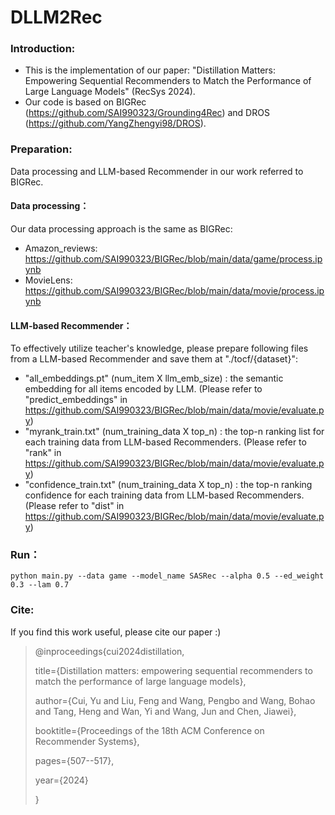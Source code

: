# DLLM2Rec
### Introduction:
* This is the implementation of our paper: "Distillation Matters: Empowering Sequential Recommenders to Match the Performance of Large Language Models" (RecSys 2024).
* Our code is based on BIGRec (https://github.com/SAI990323/Grounding4Rec) and DROS (https://github.com/YangZhengyi98/DROS).
### Preparation:
Data processing and LLM-based Recommender in our work referred to BIGRec.
#### Data processing：
Our data processing approach is the same as BIGRec:
* Amazon_reviews: https://github.com/SAI990323/BIGRec/blob/main/data/game/process.ipynb
* MovieLens: https://github.com/SAI990323/BIGRec/blob/main/data/movie/process.ipynb
#### LLM-based Recommender：
To effectively utilize teacher's knowledge, please prepare following files from a LLM-based Recommender and save them at "./tocf/{dataset}":
* "all_embeddings.pt" (num_item X llm_emb_size) : the semantic embedding for all items encoded by LLM. (Please refer to "predict_embeddings" in https://github.com/SAI990323/BIGRec/blob/main/data/movie/evaluate.py)
* "myrank_train.txt"  (num_training_data X top_n) : the top-n ranking list for each training data from LLM-based Recommenders. (Please refer to "rank" in https://github.com/SAI990323/BIGRec/blob/main/data/movie/evaluate.py)
* "confidence_train.txt"  (num_training_data X top_n) : the top-n ranking confidence for each training data from LLM-based Recommenders. (Please refer to "dist" in https://github.com/SAI990323/BIGRec/blob/main/data/movie/evaluate.py)
### Run：
```
python main.py --data game --model_name SASRec --alpha 0.5 --ed_weight 0.3 --lam 0.7
```
### Cite:
If you find this work useful, please cite our paper :)
> @inproceedings{cui2024distillation,
> 
>   title={Distillation matters: empowering sequential recommenders to match the performance of large language models},
> 
>   author={Cui, Yu and Liu, Feng and Wang, Pengbo and Wang, Bohao and Tang, Heng and Wan, Yi and Wang, Jun and Chen, Jiawei},
> 
>   booktitle={Proceedings of the 18th ACM Conference on Recommender Systems},
> 
>   pages={507--517},
> 
>   year={2024}
> 
> }
